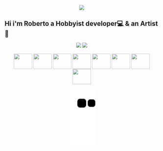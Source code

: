 <div align="center">
<img align="center" src="https://user-images.githubusercontent.com/88680048/146084555-ac19e972-5654-4e37-8b06-50afe1996f9e.gif"></img>
</div>

## Hi i'm Roberto a Hobbyist developer💻 & an Artist🎨

<div align="center">
  <img height="180em" src="https://github-readme-stats.vercel.app/api?username=PgrRjsc&show_icons=true&theme=dracula&include_all_commits=true&count_private=true"/>
  <img height="180em" src="https://github-readme-stats.vercel.app/api/top-langs/?username=PgrRjsc&layout=compact&langs_count=7&theme=dracula"/>
</div>
<div align="center" style="display: inline_block"><br>
  <img align="center" height="50" width="60" src="https://cdn.jsdelivr.net/gh/devicons/devicon/icons/html5/html5-original-wordmark.svg" />
  <img align="center" height="50" width="60" src="https://cdn.jsdelivr.net/gh/devicons/devicon/icons/css3/css3-original-wordmark.svg" />
  <img align="center" height="50" width="60" src="https://cdn.jsdelivr.net/gh/devicons/devicon/icons/javascript/javascript-original.svg" />
  <img align="center" height="50" width="60" src="https://cdn.jsdelivr.net/gh/devicons/devicon/icons/nodejs/nodejs-original.svg" />
  <img align="center" height="50" width="60" src="https://cdn.jsdelivr.net/gh/devicons/devicon/icons/python/python-original.svg" />
  <img align="center" height="50" width="60" src="https://cdn.jsdelivr.net/gh/devicons/devicon/icons/csharp/csharp-original.svg" />
  <img align="center" height="50" width="60" src="https://cdn.jsdelivr.net/gh/devicons/devicon/icons/godot/godot-original.svg" />
  <img align="center" height="50" width="60" src="https://cdn.jsdelivr.net/gh/devicons/devicon/icons/unity/unity-original.svg" />

<div> 
 
  ![Snake animation](https://github.com/rafaballerini/rafaballerini/blob/output/github-contribution-grid-snake.svg)
 
</div>

